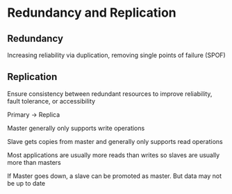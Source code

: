 # Redundancy and Replication

## Redundancy
Increasing reliability via duplication, removing single points of failure (SPOF)

## Replication
Ensure consistency between redundant resources to improve reliability, fault tolerance, or accessibility

Primary -> Replica

Master generally only supports write operations

Slave gets copies from master and generally only supports read operations

Most applications are usually more reads than writes so slaves are usually more than masters

If Master goes down, a slave can be promoted as master. But data may not be up to date
